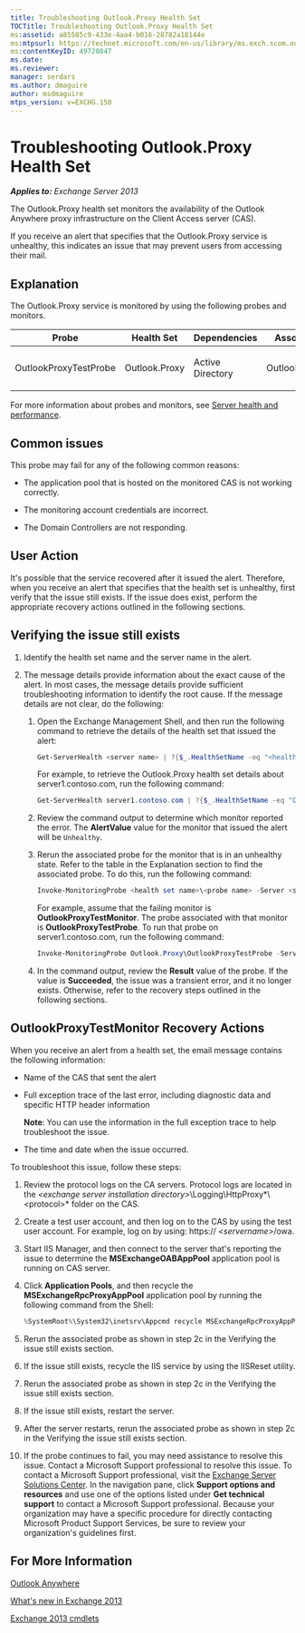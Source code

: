 ```yaml
---
title: Troubleshooting Outlook.Proxy Health Set
TOCTitle: Troubleshooting Outlook.Proxy Health Set
ms:assetid: a85585c9-433e-4aa4-b016-28782a18144e
ms:mtpsurl: https://technet.microsoft.com/en-us/library/ms.exch.scom.outlook.proxy(v=EXCHG.150)
ms:contentKeyID: 49720847
ms.date:
ms.reviewer:
manager: serdars
ms.author: dmaguire
author: msdmaguire
mtps_version: v=EXCHG.150
---
```


# Troubleshooting Outlook.Proxy Health Set

_**Applies to:** Exchange Server 2013_

The Outlook.Proxy health set monitors the availability of the Outlook Anywhere proxy infrastructure on the Client Access server (CAS).

If you receive an alert that specifies that the Outlook.Proxy service is unhealthy, this indicates an issue that may prevent users from accessing their mail.

## Explanation

The Outlook.Proxy service is monitored by using the following probes and monitors.

<table>
<colgroup>
<col style="width: 25%" />
<col style="width: 25%" />
<col style="width: 25%" />
<col style="width: 25%" />
</colgroup>
<thead>
<tr class="header">
<th>Probe</th>
<th>Health Set</th>
<th>Dependencies</th>
<th>Associated Monitors</th>
</tr>
</thead>
<tbody>
<tr class="odd">
<td><p>OutlookProxyTestProbe</p></td>
<td><p>Outlook.Proxy</p></td>
<td><p>Active Directory</p></td>
<td><p>OutlookProxyTestMonitor</p></td>
</tr>
</tbody>
</table>

For more information about probes and monitors, see [Server health and performance](https://technet.microsoft.com/en-us/library/jj150551\(v=exchg.150\)).

## Common issues

This probe may fail for any of the following common reasons:

- The application pool that is hosted on the monitored CAS is not working correctly.

- The monitoring account credentials are incorrect.

- The Domain Controllers are not responding.

## User Action

It's possible that the service recovered after it issued the alert. Therefore, when you receive an alert that specifies that the health set is unhealthy, first verify that the issue still exists. If the issue does exist, perform the appropriate recovery actions outlined in the following sections.

## Verifying the issue still exists

1. Identify the health set name and the server name in the alert.

2. The message details provide information about the exact cause of the alert. In most cases, the message details provide sufficient troubleshooting information to identify the root cause. If the message details are not clear, do the following:

   1. Open the Exchange Management Shell, and then run the following command to retrieve the details of the health set that issued the alert:

      ```powershell
      Get-ServerHealth <server name> | ?{$_.HealthSetName -eq "<health set name>"}
      ```

      For example, to retrieve the Outlook.Proxy health set details about server1.contoso.com, run the following command:

      ```powershell
      Get-ServerHealth server1.contoso.com | ?{$_.HealthSetName -eq "Outlook.Proxy"}
      ```

   2. Review the command output to determine which monitor reported the error. The **AlertValue** value for the monitor that issued the alert will be `Unhealthy`.

   3. Rerun the associated probe for the monitor that is in an unhealthy state. Refer to the table in the Explanation section to find the associated probe. To do this, run the following command:

      ```powershell
      Invoke-MonitoringProbe <health set name>\<probe name> -Server <server name> | Format-List
      ```

      For example, assume that the failing monitor is **OutlookProxyTestMonitor**. The probe associated with that monitor is **OutlookProxyTestProbe**. To run that probe on server1.contoso.com, run the following command:

      ```powershell
      Invoke-MonitoringProbe Outlook.Proxy\OutlookProxyTestProbe -Server server1.contoso.com | Format-List
      ```

   4. In the command output, review the **Result** value of the probe. If the value is **Succeeded**, the issue was a transient error, and it no longer exists. Otherwise, refer to the recovery steps outlined in the following sections.

## OutlookProxyTestMonitor Recovery Actions

When you receive an alert from a health set, the email message contains the following information:

- Name of the CAS that sent the alert

- Full exception trace of the last error, including diagnostic data and specific HTTP header information

  **Note**: You can use the information in the full exception trace to help troubleshoot the issue.

- The time and date when the issue occurred.

To troubleshoot this issue, follow these steps:

1. Review the protocol logs on the CA servers. Protocol logs are located in the *\<exchange server installation directory\>*\\Logging\\HttpProxy*\\\<protocol\>* folder on the CAS.

2. Create a test user account, and then log on to the CAS by using the test user account. For example, log on by using: https:// *\<servername\>*/owa.

3. Start IIS Manager, and then connect to the server that's reporting the issue to determine the **MSExchangeOABAppPool** application pool is running on CAS server.

4. Click **Application Pools**, and then recycle the **MSExchangeRpcProxyAppPool** application pool by running the following command from the Shell:

   ```powershell
   %SystemRoot%\System32\inetsrv\Appcmd recycle MSExchangeRpcProxyAppPool
   ```

5. Rerun the associated probe as shown in step 2c in the Verifying the issue still exists section.

6. If the issue still exists, recycle the IIS service by using the IISReset utility.

7. Rerun the associated probe as shown in step 2c in the Verifying the issue still exists section.

8. If the issue still exists, restart the server.

9. After the server restarts, rerun the associated probe as shown in step 2c in the Verifying the issue still exists section.

10. If the probe continues to fail, you may need assistance to resolve this issue. Contact a Microsoft Support professional to resolve this issue. To contact a Microsoft Support professional, visit the [Exchange Server Solutions Center](https://go.microsoft.com/fwlink/p/?linkid=180809). In the navigation pane, click **Support options and resources** and use one of the options listed under **Get technical support** to contact a Microsoft Support professional. Because your organization may have a specific procedure for directly contacting Microsoft Product Support Services, be sure to review your organization's guidelines first.

## For More Information

[Outlook Anywhere](https://technet.microsoft.com/en-us/library/bb123741\(v=exchg.150\))

[What's new in Exchange 2013](https://technet.microsoft.com/en-us/library/jj150540\(v=exchg.150\))

[Exchange 2013 cmdlets](https://technet.microsoft.com/en-us/library/bb124413\(v=exchg.150\))
